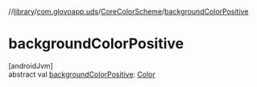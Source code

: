 //[library](../../../index.md)/[com.glovoapp.uds](../index.md)/[CoreColorScheme](index.md)/[backgroundColorPositive](background-color-positive.md)

# backgroundColorPositive

[androidJvm]\
abstract val [backgroundColorPositive](background-color-positive.md): [Color](https://developer.android.com/reference/kotlin/androidx/compose/ui/graphics/Color.html)
